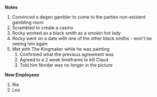 **Notes**
1. Convinced a degen gambler to come to the parties non-existent gambling room
2. Scrambled to create a casino
3. Rocky worked as a black smith as a smokin hot lady
4. Rocky went on a date with one of the other black smiths - won't be seeing him again
5. Met with The Kingmaker while he was painting
	1. Confirmed what the previous agreement was
	2. Agreed to a 2 week timeframe to kill Claud
	3. Told him Nordar was no longer in the picture

**New Employees**
1. Ria
2. Lea